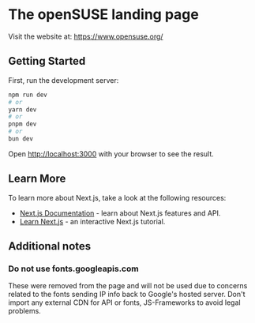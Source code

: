 # The openSUSE landing page

Visit the website at: https://www.opensuse.org/

## Getting Started

First, run the development server:

```bash
npm run dev
# or
yarn dev
# or
pnpm dev
# or
bun dev
```

Open [http://localhost:3000](http://localhost:3000) with your browser to see the result.

## Learn More

To learn more about Next.js, take a look at the following resources:

- [Next.js Documentation](https://nextjs.org/docs) - learn about Next.js features and API.
- [Learn Next.js](https://nextjs.org/learn) - an interactive Next.js tutorial.

## Additional notes

### Do not use fonts.googleapis.com

These were removed from the page and will not be used due to concerns related to the fonts sending IP info back to Google's hosted server. Don't import any external CDN for API or fonts, JS-Frameworks to avoid legal problems.
